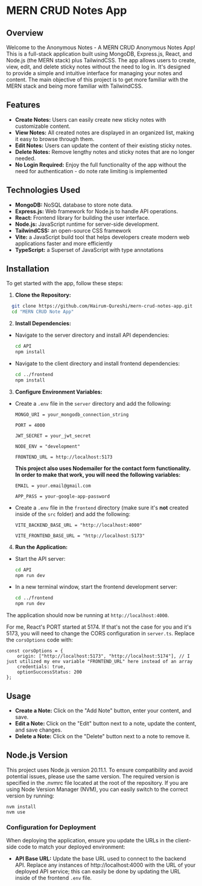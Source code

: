 # MERN CRUD Notes App

## Overview

Welcome to the Anonymous Notes - A MERN CRUD Anonymous Notes App! This is a full-stack application built using MongoDB, Express.js, React, and Node.js (the MERN stack) plus TailwindCSS. The app allows users to create, view, edit, and delete sticky notes without the need to log in. It's designed to provide a simple and intuitive interface for managing your notes and content. The main objective of this project is to get more familiar with the MERN stack and being more familiar with TailwindCSS.

## Features

- **Create Notes:** Users can easily create new sticky notes with customizable content.
- **View Notes:** All created notes are displayed in an organized list, making it easy to browse through them.
- **Edit Notes:** Users can update the content of their existing sticky notes.
- **Delete Notes:** Remove lengthy notes and sticky notes that are no longer needed.
- **No Login Required:** Enjoy the full functionality of the app without the need for authentication - do note rate limiting is implemented

## Technologies Used

- **MongoDB:** NoSQL database to store note data.
- **Express.js:** Web framework for Node.js to handle API operations.
- **React:** Frontend library for building the user interface.
- **Node.js:** JavaScript runtime for server-side development.
- **TailwindCSS:** an open-source CSS framework
- **Vite:** a JavaScript build tool that helps developers create modern web applications faster and more efficiently
- **TypeScript:** a Superset of JavaScript with type annotations

## Installation

To get started with the app, follow these steps:

1. **Clone the Repository:**

```bash
  git clone https://github.com/Hairum-Qureshi/mern-crud-notes-app.git
  cd "MERN CRUD Note App"
```

2. **Install Dependencies:**

- Navigate to the server directory and install API dependencies:

  ```bash
  cd API
  npm install
  ```

- Navigate to the client directory and install frontend dependencies:

  ```bash
  cd ../frontend
  npm install
  ```

3. **Configure Environment Variables:**

- Create a `.env` file in the `server` directory and add the following:

  ```
  MONGO_URI = your_mongodb_connection_string 
  ```

  ```
  PORT = 4000
  ```

  ```
  JWT_SECRET = your_jwt_secret
  ```

  ```
  NODE_ENV = "development"
  ```

  ```
  FRONTEND_URL = http://localhost:5173
  ```

  **This project also uses Nodemailer for the contact form functionality. In order to make that work, you will need the following variables:**
  ```
  EMAIL = your.email@gmail.com
  ```
  
  ```
  APP_PASS = your-google-app-password
  ```

- Create a `.env` file in the `frontend` directory (make sure it's **not** created inside of the `src` folder) and add the following:
 
  ```
  VITE_BACKEND_BASE_URL = "http://localhost:4000" 
  ```

  ```
  VITE_FRONTEND_BASE_URL = "http://localhost:5173"
  ```
  
4. **Run the Application:**

- Start the API server:

  ```bash
  cd API
  npm run dev
  ```

- In a new terminal window, start the frontend development server:

  ```bash
  cd ../frontend
  npm run dev
  ```

The application should now be running at `http://localhost:4000`.

For me, React's PORT started at 5174. If that's not the case for you and it's 5173, you will need to change the CORS configuration in `server.ts`. Replace the `corsOptions` code with:

```
const corsOptions = { 
	origin: ["http://localhost:5173", "http://localhost:5174"], // I just utilized my env variable "FRONTEND_URL" here instead of an array
	credentials: true,
	optionSuccessStatus: 200
};
```

## Usage

- **Create a Note:** Click on the "Add Note" button, enter your content, and save.
- **Edit a Note:** Click on the "Edit" button next to a note, update the content, and save changes.
- **Delete a Note:** Click on the "Delete" button next to a note to remove it.

## Node.js Version

This project uses Node.js version 20.11.1. To ensure compatibility and avoid potential issues, please use the same version. The required version is specified in the .nvmrc file located at the root of the repository.
If you are using Node Version Manager (NVM), you can easily switch to the correct version by running:

```
nvm install
nvm use
```

### Configuration for Deployment

When deploying the application, ensure you update the URLs in the client-side code to match your deployed environment:

- **API Base URL:** Update the base URL used to connect to the backend API. Replace any instances of http://localhost:4000 with the URL of your deployed API service; this can easily be done by updating the URL inside of the frontend `.env` file.
